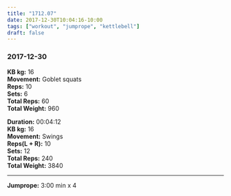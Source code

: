 ```yaml
---
title: "1712.07"
date: 2017-12-30T10:04:16-10:00
tags: ["workout", "jumprope", "kettlebell"]
draft: false
---
```


### 2017-12-30

**KB kg:** 16  
**Movement:** Goblet squats  
**Reps:** 10  
**Sets:** 6  
**Total Reps:** 60  
**Total Weight:** 960

**Duration:** 00:04:12  
**KB kg:** 16  
**Movement:** Swings  
**Reps(L + R):** 10  
**Sets:** 12  
**Total Reps:** 240  
**Total Weight:** 3840

---

**Jumprope:** 3:00 min x 4